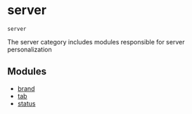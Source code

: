 # server
`server`

The server category includes modules responsible for server personalization

## Modules
- [brand](./brand/)
- [tab](./tab/)
- [status](./status/)
